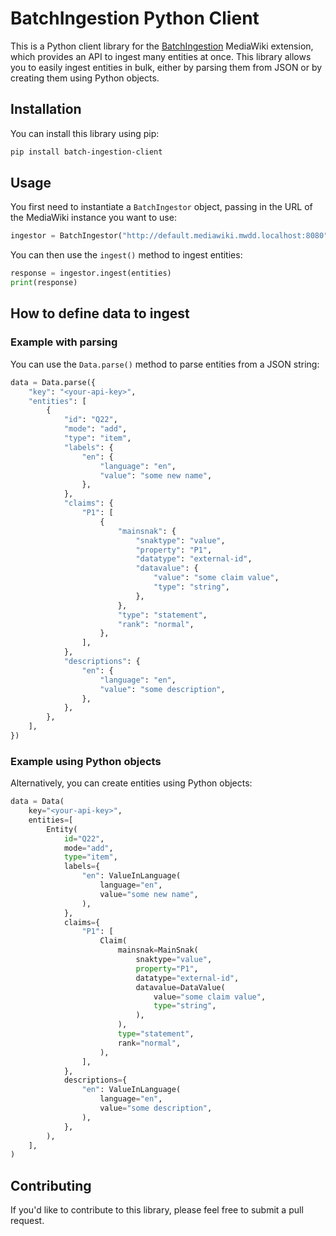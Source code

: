 # BatchIngestion Python Client

This is a Python client library for the [BatchIngestion](https://gitlab.the-qa-company.com/FrozenMink/batchingestionextension) MediaWiki extension, which provides an API to ingest many entities at once. This library allows you to easily ingest entities in bulk, either by parsing them from JSON or by creating them using Python objects.

## Installation

You can install this library using pip:

```bash
pip install batch-ingestion-client
```

## Usage

You first need to instantiate a `BatchIngestor` object, passing in the URL of the MediaWiki instance you want to use:

```python
ingestor = BatchIngestor("http://default.mediawiki.mwdd.localhost:8080")
```

You can then use the `ingest()` method to ingest entities:

```python
response = ingestor.ingest(entities)
print(response)
```

## How to define data to ingest

### Example with parsing

You can use the `Data.parse()` method to parse entities from a JSON string:

```python
data = Data.parse({
    "key": "<your-api-key>",
    "entities": [
        {
            "id": "Q22",
            "mode": "add",
            "type": "item",
            "labels": {
                "en": {
                    "language": "en",
                    "value": "some new name",
                },
            },
            "claims": {
                "P1": [
                    {
                        "mainsnak": {
                            "snaktype": "value",
                            "property": "P1",
                            "datatype": "external-id",
                            "datavalue": {
                                "value": "some claim value",
                                "type": "string",
                            },
                        },
                        "type": "statement",
                        "rank": "normal",
                    },
                ],
            },
            "descriptions": {
                "en": {
                    "language": "en",
                    "value": "some description",
                },
            },
        },
    ],
})
```

### Example using Python objects

Alternatively, you can create entities using Python objects:

```python
data = Data(
    key="<your-api-key>",
    entities=[
        Entity(
            id="Q22",
            mode="add",
            type="item",
            labels={
                "en": ValueInLanguage(
                    language="en",
                    value="some new name",
                ),
            },
            claims={
                "P1": [
                    Claim(
                        mainsnak=MainSnak(
                            snaktype="value",
                            property="P1",
                            datatype="external-id",
                            datavalue=DataValue(
                                value="some claim value",
                                type="string",
                            ),
                        ),
                        type="statement",
                        rank="normal",
                    ),
                ],
            },
            descriptions={
                "en": ValueInLanguage(
                    language="en",
                    value="some description",
                ),
            },
        ),
    ],
)
```

## Contributing

If you'd like to contribute to this library, please feel free to submit a pull request.
